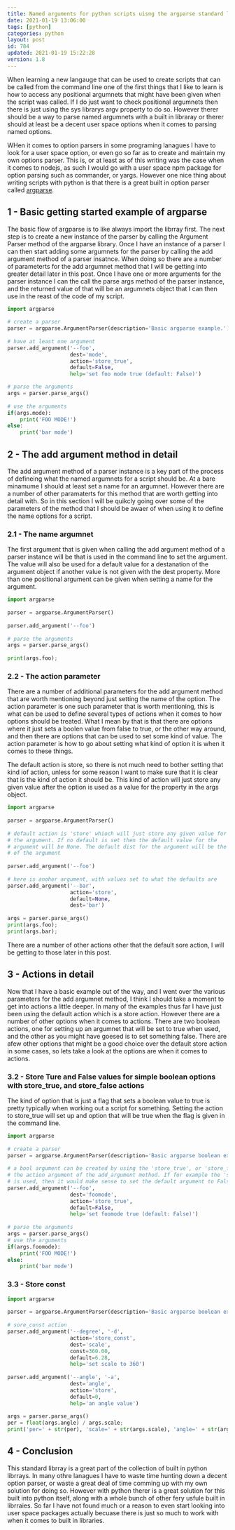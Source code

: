 ```yaml
---
title: Named arguments for python scripts uisng the argparse standard librray
date: 2021-01-19 13:06:00
tags: [python]
categories: python
layout: post
id: 784
updated: 2021-01-19 15:22:28
version: 1.8
---
```


When learning a new langauge that can be used to create scripts that can be called from the command line one of the first things that I like to learn is how to access any positional argumnets that might have been given when the script was called. If I do just want to check positional argumnets then there is just using the sys librarys argv property to do so. However therer should be a way to parse named argumnets with a built in libraray or therer should at least be a decent user space options when it comes to parsing named options.

WHen it comes to option parsers in some programing lanagues I have to look for a user space option, or even go so far as to create and maintain my own options parser. This is, or at least as of this writing was the case when it comes to nodejs, as such I would go with a user space npm package for option parsing such as commander, or yargs. However one nice thing about writing scripts with python is that there is a great built in option parser called [argparse](https://docs.python.org/3.7/library/argparse.html#argparse.ArgumentParser.add_argument).

<!-- more -->

## 1 - Basic getting started example of argparse

The basic flow of argparse is to like always import the librray first. The next step is to create a new instance of the parser by calling the Argument Parser method of the argparse library. Once I have an instance of a parser I can then start adding some argumnets for the parser by calling the add argument method of a parser insatnce. When doing so there are a number of parameterts for the add argumnet method that I will be getting into greater detail later in this post. Once I have one or more arguments for the parser instance I can the call the parse args method of the parser instance, and the returned value of that will be an argumnets object that I can then use in the reast of the code of my script.

```python
import argparse
 
# create a parser
parser = argparse.ArgumentParser(description='Basic argparse example.')
 
# have at least one argument
parser.add_argument('--foo',
                    dest='mode',
                    action='store_true',
                    default=False,
                    help='set foo mode true (default: False)')

# parse the arguments
args = parser.parse_args()
 
# use the arguments
if(args.mode):
    print('FOO MODE!')
else:
    print('bar mode')
```

## 2 - The add argument method in detail

The add argument method of a parser instance is a key part of the process of defineing what the named argumnets for a script should be. At a bare minamume I should at least set a name for an argumnet. However there are a number of other paramaterts for this method that are worth getting into detail with. So in this section I will be quikcly going over some of the parameters of the method that I should be awaer of when using it to define the name options for a script.

### 2.1 - The name argumnet

The first argument that is given when calling the add argument method of a parser instance will be that is used in the command line to set the argument. The value will also be used for a default value for a destanation of the argument object if another value is not given with the dest property. More than one positional argument can be given when setting a name for the argument.

```python
import argparse
 
parser = argparse.ArgumentParser()
 
parser.add_argument('--foo')
 
# parse the arguments
args = parser.parse_args()
 
print(args.foo);
```

### 2.2 - The action parameter

There are a number of additional parameters for the add argument method that are worth mentioning beyond just setting the name of the option. The action parameter is one such parameter that is worth mentioning, this is what can be used to define several types of actions when it comes to how options should be treated. What I mean by that is that there are options where it just sets a boolen value from false to true, or the other way around, and then there are options that can be used to set some kind of value. The action parameter is how to go about setting what kind of option it is when it comes to these things.

The default action is store, so there is not much need to bother setting that kind iof action, unless for some reason I want to make sure that it is clear that is the kind of action it should be. This kind of action will just store any given value after the option is used as a value for the property in the args object.

```python
import argparse
 
parser = argparse.ArgumentParser()
 
# default action is 'store' whioch will just store any given value for
# the argument. If no default is set then the default value for the
# argument will be None. The default dist for the argument will be the name
# of the argument
 
parser.add_argument('--foo')
 
# here is anoher argument, with values set to what the defaults are
parser.add_argument('--bar',
                    action='store',
                    default=None,
                    dest='bar')
 
args = parser.parse_args()
print(args.foo);
print(args.bar);
```

There are a number of other actions other that the default sore action, I will be getting to those later in this post.

## 3 - Actions in detail

Now that I have a basic example out of the way, and I went over the various parameters for the add argumnet method, I think I should take a moment to get into actions a little deeper. In many of the examples thus far I have just been using the default action which is a store action. However there are a number of other options when it comes to actions. There are two boolean actions, one for setting up an argumnet that will be set to true when used, and the other as you might have goesed is to set something false. There are afew other options that might be a good choice over the default store action in some cases, so lets take a look at the options are when it comes to actions.

### 3.2 - Store Ture and False values for simple boolean options with store_true, and store_false actions

The kind of option that is just a flag that sets a boolean value to true is pretty typically when working out a script for something. Setting the action to store\_true will set up and option that will be true when the flag is given in the command line.

```python
import argparse
 
# create a parser
parser = argparse.ArgumentParser(description='Basic argparse boolean example.')
 
# a bool argument can be created by using the 'store_true', or 'store_false' value for
# the action argument of the add_argument method. If for example the 'store_true' action
# is used, then it would make sense to set the default argument to False
parser.add_argument('--foo',
                    dest='foomode',
                    action='store_true',
                    default=False,
                    help='set foomode true (default: False)')
 
# parse the arguments
args = parser.parse_args()
# use the arguments
if(args.foomode):
    print('FOO MODE!')
else:
    print('bar mode')
```

### 3.3 - Store const

```python
import argparse
 
parser = argparse.ArgumentParser(description='Basic argparse boolean example.')
 
# sore_const action
parser.add_argument('--degree', '-d',
                    action='store_const',
                    dest='scale',
                    const=360.00,
                    default=6.28,
                    help='set scale to 360')
 
parser.add_argument('--angle', '-a',
                    dest='angle',
                    action='store',
                    default=0,
                    help='an angle value')
 
args = parser.parse_args()
per = float(args.angle) / args.scale;
print('per=' + str(per), 'scale=' + str(args.scale), 'angle=' + str(args.angle))
```

## 4 - Conclusion

This standard librray is a great part of the collection of built in python librrays. In many othre lanagues I have to waste time hunting down a decent option parser, or waste a great deal of time comming up with my own solution for doing so. However with python therer is a great solution for this built into python itself, along with a whole bunch of other fery usfule built in librraies. So far I have not found much or a reason to even start looking into user space packages actually becuase there is just so much to work with when it comes to built in libraries.

